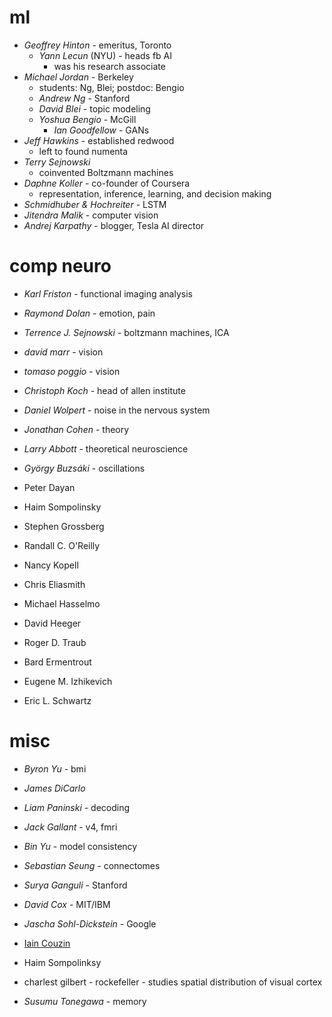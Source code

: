 # ml

- *Geoffrey Hinton* - emeritus, Toronto
  - *Yann Lecun* (NYU) - heads fb AI
    - was his research associate
- *Michael Jordan* - Berkeley
  - students: Ng, Blei; postdoc: Bengio
  - *Andrew Ng* - Stanford
  - *David Blei* - topic modeling
  - *Yoshua Bengio* - McGill
    - *Ian Goodfellow* - GANs
- *Jeff Hawkins* - established redwood
  - left to found numenta
- *Terry Sejnowski*
  - coinvented Boltzmann machines
- *Daphne Koller* - co-founder of Coursera
  - representation, inference, learning, and decision making
- *Schmidhuber & Hochreiter* - LSTM
- *Jitendra Malik* - computer vision
- *Andrej Karpathy* - blogger, Tesla AI director

# comp neuro

- *Karl Friston* - functional imaging analysis
- *Raymond Dolan* - emotion, pain
- *Terrence J. Sejnowski* - boltzmann machines, ICA
- *david marr* - vision
- *tomaso poggio* - vision
- *Christoph Koch* - head of allen institute
- *Daniel Wolpert* - noise in the nervous system
- *Jonathan Cohen* - theory
- *Larry Abbott* - theoretical neuroscience
- *György Buzsáki* - oscillations

- Peter Dayan
- Haim Sompolinsky 
- Stephen Grossberg
- Randall C. O'Reilly
- Nancy Kopell
- Chris Eliasmith
- Michael Hasselmo
- David Heeger
- Roger D. Traub
- Bard Ermentrout
- Eugene M. Izhikevich
- Eric L. Schwartz

# misc

- *Byron Yu* - bmi
- *James DiCarlo*
- *Liam Paninski* - decoding
- *Jack Gallant* - v4, fmri
- *Bin Yu* - model consistency
- *Sebastian Seung* - connectomes
- *Surya Ganguli* - Stanford
- *David Cox* - MIT/IBM
- *Jascha Sohl-Dickstein* - Google
- [Iain Couzin](https://scholar.google.com/citations?user=dbBW62EAAAAJ&hl=en)
- Haim Sompolinksy
- charlest gilbert - rockefeller - studies spatial distribution of visual cortex

- *Susumu Tonegawa* - memory